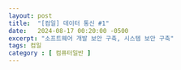 ```yaml
---
layout: post
title:  "[컴일] 데이터 통신 #1"
date:   2024-08-17 00:20:00 -0500
excerpt: "소프트웨어 개발 보안 구축, 시스템 보안 구축"
tags: 컴일
category : [ 컴퓨터일반 ]
---
```

